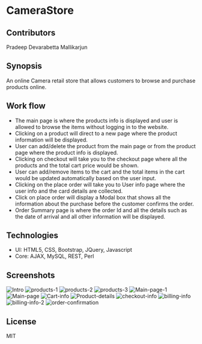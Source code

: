 # CameraStore 

## Contributors
 Pradeep Devarabetta Mallikarjun

## Synopsis
 An online Camera retail store that allows customers to browse and purchase products online.

## Work flow
  - The main page is where the products info is displayed and user is allowed to browse the items without logging in to the website. 
  - Clicking on a product will direct to a new page where the product information will be displayed.
  - User can add/delete the product from the main page or from the product page where the product info is displayed.
  - Clicking on checkout will take you to the checkout page where all the products and the total cart price would be shown.
  - User can add/remove items to the cart and the total items in the cart would be updated automatically based on the user input.
  - Clicking on the place order will take you to User info page where the user info and the card details are collected.
  - Click on place order will display a Modal box that shows all the information about the purchase before the customer confirms the order.
  - Order Summary page is where the order Id and all the details such as the date of arrival and all other information will be displayed.
  
## Technologies 
 - UI: HTML5, CSS, Bootstrap, JQuery, Javascript 
 - Core: AJAX, MySQL, REST, Perl 

## Screenshots

  ![Intro](intro.png) 
  ![products-1](products-1.png)
  ![products-2](products-2.png)
  ![products-3](products-3.png)
  ![Main-page-1](Main-page-1.png) 
  ![Main-page](main-page.png)
  ![Cart-info](cart-item.png)
  ![Product-details](product-details.png)
  ![checkout-info](checkout-info.png)
  ![billing-info](billing-info.png)
  ![billing-info-2](billing-info-2.png)
  ![order-confirmation](shipping-info.png)
  
## License
MIT
